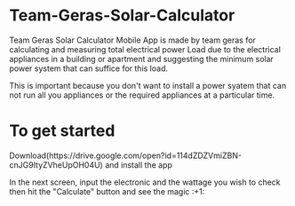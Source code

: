 # Team-Geras-Solar-Calculator
<p>Team Geras Solar Calculator Mobile App  is made by team geras for calculating and measuring total electrical power Load due to the electrical appliances in a building or apartment and suggesting the minimum solar power system that can suffice for this load.</p>
<p>This is important because you don't want to install a power syatem that can not run all you appliances or the required appliances at a particular time.</p>

# To get started 

<p> Download(https://drive.google.com/open?id=114dZDZVmiZBN-cnJG9ItyZVheUpOH04U) and install the app </p>
<p>In the next screen, input the electronic and the wattage you wish to check then hit the "Calculate" button and see the magic :+1: </p>
